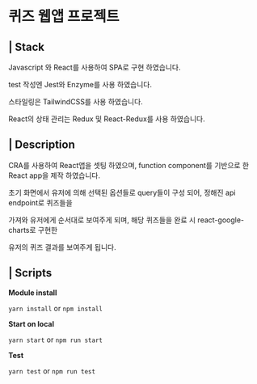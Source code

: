 # 퀴즈 웹앱 프로젝트

## | Stack

Javascript 와 React를 사용하여 SPA로 구현 하였습니다.

test 작성엔 Jest와 Enzyme를 사용 하였습니다.

스타일링은 TailwindCSS를 사용 하였습니다.

React의 상태 관리는 Redux 및 React-Redux를 사용 하였습니다.

## | Description

CRA를 사용하여 React앱을 셋팅 하였으며, function component를 기반으로 한 React app을 제작 하였습니다.

초기 화면에서 유저에 의해 선택된 옵션들로 query들이 구성 되어, 정해진 api endpoint로 퀴즈들을

가져와 유저에게 순서대로 보여주게 되며, 해당 퀴즈들을 완료 시 react-google-charts로 구현한

유저의 퀴즈 결과를 보여주게 됩니다.

## | Scripts

**Module install**

`yarn install` or `npm install`

**Start on local**

`yarn start` or `npm run start`

**Test**

`yarn test` or `npm run test`
